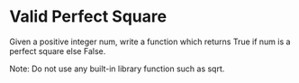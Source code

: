 #  Valid Perfect Square

Given a positive integer num, write a function which returns True if num is a perfect square else False.

Note: Do not use any built-in library function such as sqrt.